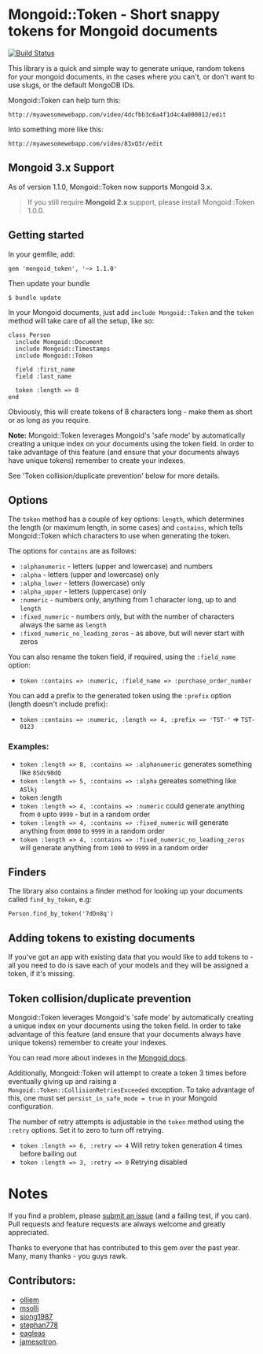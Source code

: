 # Mongoid::Token - Short snappy tokens for Mongoid documents

[![Build Status](https://secure.travis-ci.org/thetron/mongoid_token.png)](http://travis-ci.org/thetron/mongoid_token)

This library is a quick and simple way to generate unique, random tokens
for your mongoid documents, in the cases where you can't, or don't want
to use slugs, or the default MongoDB IDs.

Mongoid::Token can help turn this:

    http://myawesomewebapp.com/video/4dcfbb3c6a4f1d4c4a000012/edit

Into something more like this:

    http://myawesomewebapp.com/video/83xQ3r/edit


## Mongoid 3.x Support

As of version 1.1.0, Mongoid::Token now supports Mongoid 3.x.

> If you still require __Mongoid 2.x__ support, please install
> Mongoid::Token 1.0.0.


## Getting started

In your gemfile, add:

    gem 'mongoid_token', '~> 1.1.0'

Then update your bundle

    $ bundle update

In your Mongoid documents, just add `include Mongoid::Token` and the
`token` method will take care of all the setup, like so:

````
class Person
  include Mongoid::Document
  include Mongoid::Timestamps
  include Mongoid::Token

  field :first_name
  field :last_name

  token :length => 8
end

````

Obviously, this will create tokens of 8 characters long - make them as
short or as long as you require.

__Note:__ Mongoid::Token leverages Mongoid's 'safe mode' by
automatically creating a unique index on your documents using the token
field. In order to take advantage of this feature (and ensure that your
documents always have unique tokens) remember to create your indexes.

See 'Token collision/duplicate prevention' below for more details.


## Options

The `token` method has a couple of key options: `length`, which determines the
length (or maximum length, in some cases) and `contains`, which tells
Mongoid::Token which characters to use when generating the token.

The options for `contains` are as follows:

* `:alphanumeric` - letters (upper and lowercase) and numbers
* `:alpha` - letters (upper and lowercase) only
* `:alpha_lower` - letters (lowercase) only
* `:alpha_upper` - letters (uppercase) only
* `:numeric` - numbers only, anything from 1 character long, up to and
  `length`
* `:fixed_numeric` - numbers only, but with the number of characters always the same as `length`
* `:fixed_numeric_no_leading_zeros` - as above, but will never start with
zeros

You can also rename the token field, if required, using the
`:field_name` option:

* `token :contains => :numeric, :field_name => :purchase_order_number`

You can add a prefix to the generated token using the
`:prefix` option (length doesn't include prefix):

* `token :contains => :numeric, :length => 4, :prefix => 'TST-'`  =>  `TST-0123`


### Examples:

* `token :length => 8, :contains => :alphanumeric` generates something like `8Sdc98dQ`
* `token :length => 5, :contains => :alpha` gereates something like
  `ASlkj`
* token :length 
* `token :length => 4, :contains => :numeric` could generate anything
  from `0` upto `9999` - but in a random order
* `token :length => 4, :contains => :fixed_numeric` will generate
  anything from `0000` to `9999` in a random order
* `token :length => 4, :contains => :fixed_numeric_no_leading_zeros` will
generate anything from `1000` to `9999` in a random order


## Finders

The library also contains a finder method for looking up your documents
called `find_by_token`, e.g:

    Person.find_by_token('7dDn8q')


## Adding tokens to existing documents

If you've got an app with existing data that you would like to add
tokens to - all you need to do is save each of your models and they will
be assigned a token, if it's missing.


## Token collision/duplicate prevention

Mongoid::Token leverages Mongoid's 'safe mode' by
automatically creating a unique index on your documents using the token
field. In order to take advantage of this feature (and ensure that your
documents always have unique tokens) remember to create your indexes.

You can read more about indexes in the [Mongoid docs](http://mongoid.org/docs/indexing.html).

Additionally, Mongoid::Token will attempt to create a token 3 times
before eventually giving up and raising a
`Mongoid::Token::CollisionRetriesExceeded` exception. To take advantage
of this, one must set `persist_in_safe_mode = true` in your Mongoid
configuration.

The number of retry attempts is adjustable in the `token` method using the
`:retry` options. Set it to zero to turn off retrying.

* `token :length => 6, :retry => 4` Will retry token generation 4
times before bailing out
* `token :length => 3, :retry => 0` Retrying disabled


# Notes

If you find a problem, please [submit an issue](http://github.com/thetron/mongoid_token/issues) (and a failing test, if
you can). Pull requests and feature requests are always welcome and
greatly appreciated.

Thanks to everyone that has contributed to this gem over the past year.
Many, many thanks - you guys rawk.

## Contributors:

* [olliem](https://github.com/olliem)
* [msolli](https://github.com/msolli)
* [siong1987](https://github.com/siong1987)
* [stephan778](https://github.com/stephan778) 
* [eagleas](https://github.com/eagleas) 
* [jamesotron](https://github.com/jamesotron).
